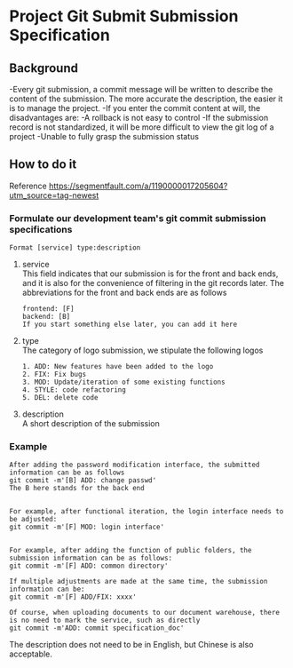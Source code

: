 # Project Git Submit Submission Specification

## Background
-Every git submission, a commit message will be written to describe the content of the submission. The more accurate the description, the easier it is to manage the project.
-If you enter the commit content at will, the disadvantages are:
  -A rollback is not easy to control
  -If the submission record is not standardized, it will be more difficult to view the git log of a project
  -Unable to fully grasp the submission status

## How to do it
Reference https://segmentfault.com/a/1190000017205604?utm_source=tag-newest

### Formulate our development team's git commit submission specifications
```
Format [service] type:description
```
1. service
   <br> This field indicates that our submission is for the front and back ends, and it is also for the convenience of filtering in the git records later.
   The abbreviations for the front and back ends are as follows
   
   ```
   frontend: [F]
   backend: [B]
   If you start something else later, you can add it here
   ```
2. type
   <br> The category of logo submission, we stipulate the following logos
   ```
   1. ADD: New features have been added to the logo
   2. FIX: Fix bugs
   3. MOD: Update/iteration of some existing functions
   4. STYLE: code refactoring
   5. DEL: delete code
   ```
3. description
   <br> A short description of the submission

### Example
```
After adding the password modification interface, the submitted information can be as follows
git commit -m'[B] ADD: change passwd'
The B here stands for the back end


For example, after functional iteration, the login interface needs to be adjusted:
git commit -m'[F] MOD: login interface'


For example, after adding the function of public folders, the submission information can be as follows:
git commit -m'[F] ADD: common directory'

If multiple adjustments are made at the same time, the submission information can be:
git commit -m'[F] ADD/FIX: xxxx'

Of course, when uploading documents to our document warehouse, there is no need to mark the service, such as directly
git commit -m'ADD: commit specification_doc'
```

The description does not need to be in English, but Chinese is also acceptable.